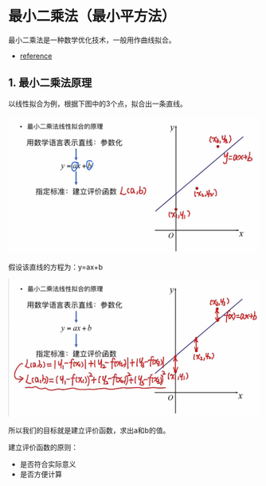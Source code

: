 # 最小二乘法（最小平方法）

最小二乘法是一种数学优化技术，一般用作曲线拟合。

* [reference](https://www.bilibili.com/video/BV1q741177US?spm_id_from=333.337.search-card.all.click)

## 1. 最小二乘法原理

以线性拟合为例，根据下图中的3个点，拟合出一条直线。

![](img/least-squares_scatter.png)

假设该直线的方程为：y=ax+b

![](img/least-squares.png)

所以我们的目标就是建立评价函数，求出a和b的值。


建立评价函数的原则：

* 是否符合实际意义
* 是否方便计算
